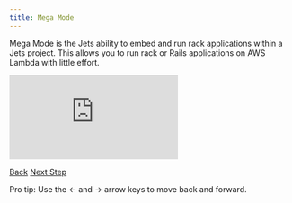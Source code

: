 ```yaml
---
title: Mega Mode
---
```


Mega Mode is the Jets ability to embed and run rack applications within a Jets project. This allows you to run rack or Rails applications on AWS Lambda with little effort.

<div class="video-box"><div class="video-container"><iframe src="https://www.youtube.com/embed/hr-A6AHXuO0" frameborder="0" allowfullscreen=""></iframe></div></div>

<a id="prev" class="btn btn-basic" href="{% link _docs/upgrading.md %}">Back</a>
<a id="next" class="btn btn-primary" href="{% link _docs/rails-support.md %}">Next Step</a>
<p class="keyboard-tip">Pro tip: Use the <- and -> arrow keys to move back and forward.</p>
